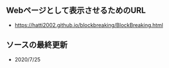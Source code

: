 ## Webページとして表示させるためのURL
- https://hatti2002.github.io/blockbreaking/BlockBreaking.html

## ソースの最終更新
- 2020/7/25
